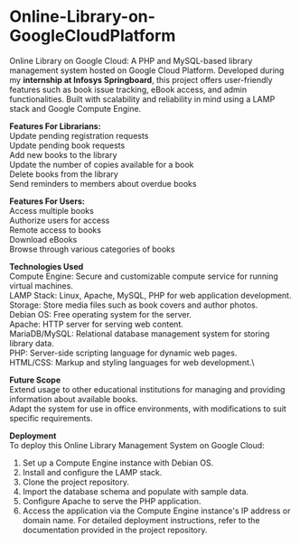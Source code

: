 # Online-Library-on-GoogleCloudPlatform
Online Library on Google Cloud: A PHP and MySQL-based library management system hosted on Google Cloud Platform. Developed during my **internship at Infosys Springboard**, this project offers user-friendly features such as book issue tracking, eBook access, and admin functionalities. Built with scalability and reliability in mind using a LAMP stack and Google Compute Engine.

**Features For Librarians:**\
Update pending registration requests\
Update pending book requests\
Add new books to the library\
Update the number of copies available for a book\
Delete books from the library\
Send reminders to members about overdue books

**Features For Users:**\
Access multiple books\
Authorize users for access\
Remote access to books\
Download eBooks\
Browse through various categories of books

**Technologies Used**\
Compute Engine: Secure and customizable compute service for running virtual machines.\
LAMP Stack: Linux, Apache, MySQL, PHP for web application development.\
Storage: Store media files such as book covers and author photos.\
Debian OS: Free operating system for the server.\
Apache: HTTP server for serving web content.\
MariaDB/MySQL: Relational database management system for storing library data.\
PHP: Server-side scripting language for dynamic web pages.\
HTML/CSS: Markup and styling languages for web development.\

**Future Scope**\
Extend usage to other educational institutions for managing and providing information about available books.<br>
Adapt the system for use in office environments, with modifications to suit specific requirements.

**Deployment**\
To deploy this Online Library Management System on Google Cloud:

1. Set up a Compute Engine instance with Debian OS.
2. Install and configure the LAMP stack.
3. Clone the project repository.
4. Import the database schema and populate with sample data.
5. Configure Apache to serve the PHP application.
6. Access the application via the Compute Engine instance's IP address or domain name.
For detailed deployment instructions, refer to the documentation provided in the project repository.